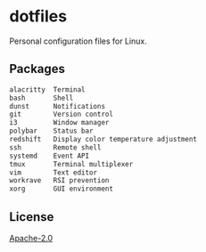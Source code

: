 # dotfiles
Personal configuration files for Linux.

## Packages
```txt
alacritty  Terminal
bash       Shell
dunst      Notifications
git        Version control
i3         Window manager
polybar    Status bar
redshift   Display color temperature adjustment
ssh        Remote shell
systemd    Event API
tmux       Terminal multiplexer
vim        Text editor
workrave   RSI prevention
xorg       GUI environment
```

## License
[Apache-2.0](./LICENSE)
